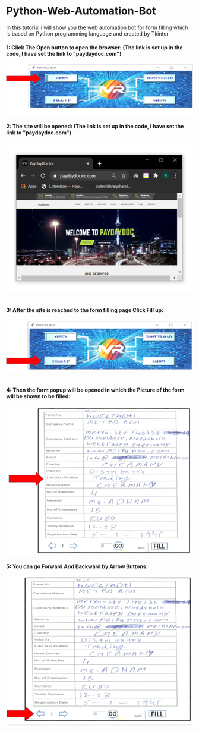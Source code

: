 # Python-Web-Automation-Bot

In this tutorial i will show you the web automation bot for form filling which is based on Python programming language and created by Tkinter

#### 1: Click The Open button to open the browser: (The link is set up in the code, I have set the link to "paydaydoc.com")

![Alt text](/images/1n.png?raw=true "Optional Title")

#### 2: The site will be opened: (The link is set up in the code, I have set the link to "paydaydoc.com")

![Alt text](/images/3n.png?raw=true "Optional Title")

#
#### 3: After the site is reached to the form filling page Click Fill up:

![Alt text](/images/2n.png?raw=true "Optional Title")

#
#### 4: Then the form popup will be opened in which the Picture of the form will be shown to be filled:

![Alt text](/images/4n.png?raw=true "Optional Title")

#### 5: You can go Forward And Backward by Arrow Buttons:

![Alt text](/images/5n.png?raw=true "Optional Title")
